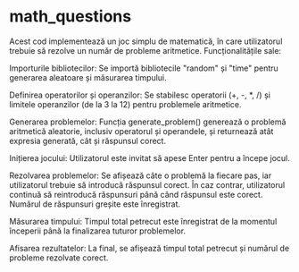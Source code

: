 # math_questions

Acest cod implementează un joc simplu de matematică, în care utilizatorul trebuie să rezolve un număr de probleme aritmetice. Funcționalitățile sale:

Importurile bibliotecilor: Se importă bibliotecile "random" și "time" pentru generarea aleatoare și măsurarea timpului.

Definirea operatorilor și operanzilor: Se stabilesc operatorii (+, -, *, /) și limitele operanzilor (de la 3 la 12) pentru problemele aritmetice.

Generarea problemelor: Funcția generate_problem() generează o problemă aritmetică aleatorie, inclusiv operatorul și operandele, și returnează atât expresia generată, cât și răspunsul corect.

Inițierea jocului: Utilizatorul este invitat să apese Enter pentru a începe jocul.

Rezolvarea problemelor: Se afișează câte o problemă la fiecare pas, iar utilizatorul trebuie să introducă răspunsul corect. În caz contrar, utilizatorul continuă să reintroducă răspunsuri până când răspunsul este corect. Numărul de răspunsuri greșite este înregistrat.

Măsurarea timpului: Timpul total petrecut este înregistrat de la momentul începerii până la finalizarea tuturor problemelor.

Afisarea rezultatelor: La final, se afișează timpul total petrecut și numărul de probleme rezolvate corect.
